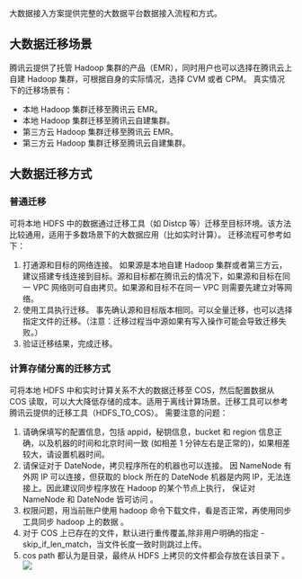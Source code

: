 大数据接入方案提供完整的大数据平台数据接入流程和方式。
## 大数据迁移场景
腾讯云提供了托管 Hadoop 集群的产品（EMR），同时用户也可以选择在腾讯云上自建 Hadoop 集群，可根据自身的实际情况，选择 CVM 或者 CPM。
真实情况下的迁移场景有：
- 本地 Hadoop 集群迁移至腾讯云 EMR。
- 本地 Hadoop 集群迁移至腾讯云自建集群。
- 第三方云 Hadoop 集群迁移至腾讯云 EMR。
- 第三方云 Hadoop 集群迁移至腾讯云自建集群。

## 大数据迁移方式
### 普通迁移
可将本地 HDFS 中的数据通过迁移工具（如 Distcp 等）迁移至目标环境。该方法比较通用，适用于多数场景下的大数据应用（比如实时计算）。
迁移流程可参考如下：
1. 打通源和目标的网络连接。
如果源是本地自建 Hadoop 集群或者第三方云，建议搭建专线连接到目标。源和目标都在腾讯云的情况下，如果源和目标在同一 VPC 网络则可自由拷贝。如果源和目标不在同一 VPC 则需要先建立对等网络。
2. 使用工具执行迁移。
事先确认源和目标版本相同。可以全量迁移，也可以选择指定文件的迁移。（注意：迁移过程当中源如果有写入操作可能会导致迁移失败。）
3. 验证迁移结果，完成迁移。

### 计算存储分离的迁移方式
可将本地 HDFS 中和实时计算关系不大的数据迁移至 COS，然后配置数据从 COS 读取，可以大大降低存储的成本。适用于离线计算场景。迁移工具可以参考腾讯云提供的迁移工具（HDFS_TO_COS）。
需要注意的问题：
1. 请确保填写的配置信息，包括 appid，秘钥信息，bucket 和 region 信息正确，以及机器的时间和北京时间一致 (如相差 1 分钟左右是正常的)，如果相差较大，请设置机器时间。 
2. 请保证对于 DateNode，拷贝程序所在的机器也可以连接。 因 NameNode 有外网 IP 可以连接，但获取的 block 所在的 DateNode 机器是内网 IP，无法连接上。因此建议同步程序放在 Hadoop 的某个节点上执行， 保证对 NameNode 和 DateNode 皆可访问 。
3. 权限问题，用当前账户使用 hadoop 命令下载文件，看是否正常，再使用同步工具同步 hadoop 上的数据 。
4. 对于 COS 上已存在的文件，默认进行重传覆盖,除非用户明确的指定 -skip_if_len_match，当文件长度一致时则跳过上传。 
5. cos path 都认为是目录，最终从 HDFS 上拷贝的文件都会存放在该目录下 。
![](//mc.qcloudimg.com/static/img/f573e29af65e813a28b5ff7a1f3716da/image.png)
			
